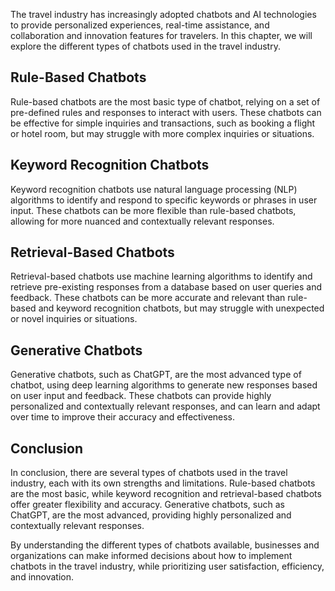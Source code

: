 
The travel industry has increasingly adopted chatbots and AI technologies to provide personalized experiences, real-time assistance, and collaboration and innovation features for travelers. In this chapter, we will explore the different types of chatbots used in the travel industry.

Rule-Based Chatbots
-------------------

Rule-based chatbots are the most basic type of chatbot, relying on a set of pre-defined rules and responses to interact with users. These chatbots can be effective for simple inquiries and transactions, such as booking a flight or hotel room, but may struggle with more complex inquiries or situations.

Keyword Recognition Chatbots
----------------------------

Keyword recognition chatbots use natural language processing (NLP) algorithms to identify and respond to specific keywords or phrases in user input. These chatbots can be more flexible than rule-based chatbots, allowing for more nuanced and contextually relevant responses.

Retrieval-Based Chatbots
------------------------

Retrieval-based chatbots use machine learning algorithms to identify and retrieve pre-existing responses from a database based on user queries and feedback. These chatbots can be more accurate and relevant than rule-based and keyword recognition chatbots, but may struggle with unexpected or novel inquiries or situations.

Generative Chatbots
-------------------

Generative chatbots, such as ChatGPT, are the most advanced type of chatbot, using deep learning algorithms to generate new responses based on user input and feedback. These chatbots can provide highly personalized and contextually relevant responses, and can learn and adapt over time to improve their accuracy and effectiveness.

Conclusion
----------

In conclusion, there are several types of chatbots used in the travel industry, each with its own strengths and limitations. Rule-based chatbots are the most basic, while keyword recognition and retrieval-based chatbots offer greater flexibility and accuracy. Generative chatbots, such as ChatGPT, are the most advanced, providing highly personalized and contextually relevant responses.

By understanding the different types of chatbots available, businesses and organizations can make informed decisions about how to implement chatbots in the travel industry, while prioritizing user satisfaction, efficiency, and innovation.
